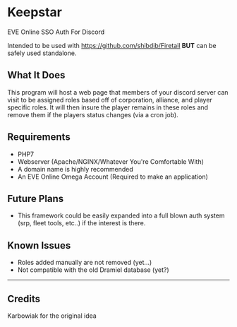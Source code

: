 # Keepstar
EVE Online SSO Auth For Discord


Intended to be used with https://github.com/shibdib/Firetail **BUT** can be safely used standalone.

What It Does
-
This program will host a web page that members of your discord server can visit to be assigned roles based off of
corporation, alliance, and player specific roles. It will then insure the player remains in these roles and remove them 
if the players status changes (via a cron job).


Requirements
-
- PHP7 
- Webserver (Apache/NGINX/Whatever You're Comfortable With)
- A domain name is highly recommended
- An EVE Online Omega Account (Required to make an application)

Future Plans
-
- This framework could be easily expanded into a full blown auth system (srp, fleet tools, etc..) if the interest is 
there.

Known Issues
-
- Roles added manually are not removed (yet...)
- Not compatible with the old Dramiel database (yet?)

---

Credits
- 
Karbowiak for the original idea
